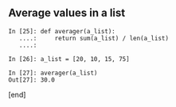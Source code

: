 ## Average values in a list

    In [25]: def averager(a_list):
       ....:     return sum(a_list) / len(a_list)
       ....: 
    
    In [26]: a_list = [20, 10, 15, 75]
    
    In [27]: averager(a_list)
    Out[27]: 30.0

[end]
